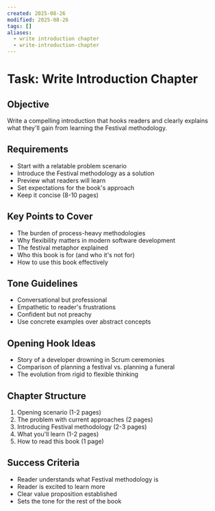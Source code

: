 ```yaml
---
created: 2025-08-26
modified: 2025-08-26
tags: []
aliases:
  - write introduction chapter
  - write-introduction-chapter
---
```


# Task: Write Introduction Chapter

## Objective
Write a compelling introduction that hooks readers and clearly explains what they'll gain from learning the Festival methodology.

## Requirements
- Start with a relatable problem scenario
- Introduce the Festival methodology as a solution
- Preview what readers will learn
- Set expectations for the book's approach
- Keep it concise (8-10 pages)

## Key Points to Cover
- The burden of process-heavy methodologies
- Why flexibility matters in modern software development
- The festival metaphor explained
- Who this book is for (and who it's not for)
- How to use this book effectively

## Tone Guidelines
- Conversational but professional
- Empathetic to reader's frustrations
- Confident but not preachy
- Use concrete examples over abstract concepts

## Opening Hook Ideas
- Story of a developer drowning in Scrum ceremonies
- Comparison of planning a festival vs. planning a funeral
- The evolution from rigid to flexible thinking

## Chapter Structure
1. Opening scenario (1-2 pages)
2. The problem with current approaches (2 pages)
3. Introducing Festival methodology (2-3 pages)
4. What you'll learn (1-2 pages)
5. How to read this book (1 page)

## Success Criteria
- Reader understands what Festival methodology is
- Reader is excited to learn more
- Clear value proposition established
- Sets the tone for the rest of the book